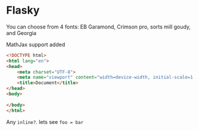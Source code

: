 # Flasky

You can choose from 4 fonts: EB Garamond, Crimson pro, sorts mill goudy, and Georgia

MathJax support added

``` html
<!DOCTYPE html>
<html lang="en">
<head>
    <meta charset="UTF-8">
    <meta name="viewport" content="width=device-width, initial-scale=1.0">
    <title>Document</title>
</head>
<body>
    
</body>
</html>
```

Any `inline?`. lets see `foo = bar`